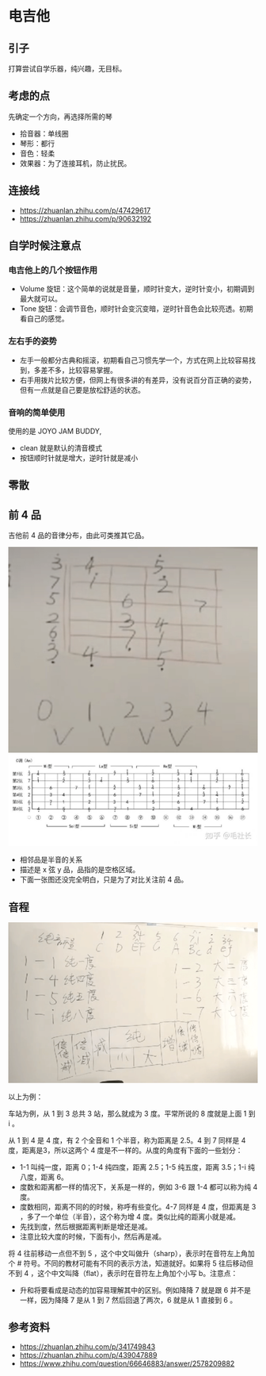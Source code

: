 # 电吉他

## 引子
打算尝试自学乐器，纯兴趣，无目标。

## 考虑的点
先确定一个方向，再选择所需的琴

- 拾音器：单线圈
- 琴形：都行
- 音色：轻柔
- 效果器：为了连接耳机，防止扰民。

## 连接线
- https://zhuanlan.zhihu.com/p/47429617
- https://zhuanlan.zhihu.com/p/90632192

## 自学时候注意点
### 电吉他上的几个按钮作用
- Volume 旋钮：这个简单的说就是音量，顺时针变大，逆时针变小，初期调到最大就可以。
- Tone 旋钮：会调节音色，顺时针会变沉变暗，逆时针音色会比较亮透。初期看自己的感觉。

### 左右手的姿势
- 左手一般都分古典和摇滚，初期看自己习惯先学一个，方式在网上比较容易找到，多差不多，比较容易掌握。
- 右手用拨片比较方便，但网上有很多讲的有差异，没有说百分百正确的姿势，但有一点就是自己要是放松舒适的状态。

### 音响的简单使用
使用的是 JOYO JAM BUDDY,
- clean 就是默认的清音模式
- 按钮顺时针就是增大，逆时针就是减小

## 零散
## 前 4 品
吉他前 4 品的音律分布，由此可类推其它品。

![local-5][url-local-5]
![local-5-2][url-local-5-2]

- 相邻品是半音的关系
- 描述是 x 弦 y 品，品指的是空格区域。
- 下面一张图还没完全明白，只是为了对比关注前 4 品。

## 音程

![local-10][url-local-10]

以上为例：

车站为例，从 1 到 3 总共 3 站，那么就成为 3 度。平常所说的 8 度就是上面 1 到 i 。

从 1 到 4 是 4 度，有 2 个全音和 1 个半音，称为距离是 2.5。4 到 7 同样是 4 度，距离是3，所以这两个 4 度是不一样的。从度的角度有下面的一些划分：
- 1-1 叫纯一度，距离 0；1-4 纯四度，距离 2.5；1-5 纯五度，距离 3.5；1-i 纯八度，距离 6。
- 度数和距离都一样的情况下，关系是一样的，例如 3-6 跟 1-4 都可以称为纯 4 度。
- 度数相同，距离不同的的时候，称呼有些变化。4-7 同样是 4 度，但距离是 3 ，多了一个单位（半音），这个称为增 4 度。类似比纯的距离小就是减。
- 先找到度，然后根据距离判断是增还是减。
- 注意比较大度的时候，下面有小，然后再是减。


将 4 往前移动一点但不到 5 ，这个中文叫做升（sharp），表示时在音符左上角加个 # 符号。不同的教材可能有不同的表示方法，知道就好。如果将 5 往后移动但不到 4 ，这个中文叫降（flat），表示时在音符左上角加个小写 b。注意点：
- 升和将要看成是动态的加容易理解其中的区别。例如降降 7 就是跟 6 并不是一样，因为降降 7 是从 1 到 7 然后回退了两次，6 就是从 1 直接到 6 。

## 参考资料
- https://zhuanlan.zhihu.com/p/341749843
- https://zhuanlan.zhihu.com/p/439047889
- https://www.zhihu.com/question/66646883/answer/2578209882


[url-local-5]:./images/electric-guitar1.5.1.png
[url-local-5-2]:./images/electric-guitar1.5.2.jpg
[url-local-6]:./images/electric-guitar1.6.png
[url-local-7]:./images/electric-guitar1.7.png
[url-local-8]:./images/electric-guitar1.8.png
[url-local-9]:./images/litter-start.png
[url-local-10]:./images/electric-guitar1.9.png
[url-local-11]:./images/electric-guitar1.10.png